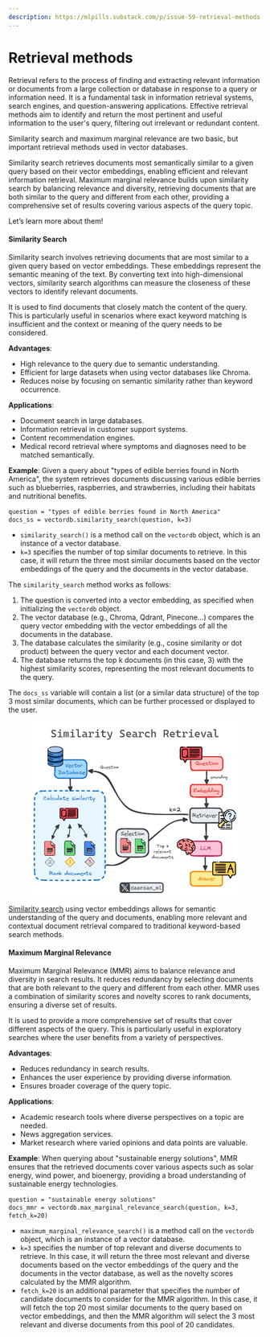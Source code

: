 ```yaml
---
description: https://mlpills.substack.com/p/issue-59-retrieval-methods-i
---
```


# Retrieval methods

Retrieval refers to the process of finding and extracting relevant information or documents from a large collection or database in response to a query or information need. It is a fundamental task in information retrieval systems, search engines, and question-answering applications. Effective retrieval methods aim to identify and return the most pertinent and useful information to the user's query, filtering out irrelevant or redundant content.

Similarity search and maximum marginal relevance are two basic, but important retrieval methods used in vector databases.

Similarity search retrieves documents most semantically similar to a given query based on their vector embeddings, enabling efficient and relevant information retrieval. Maximum marginal relevance builds upon similarity search by balancing relevance and diversity, retrieving documents that are both similar to the query and different from each other, providing a comprehensive set of results covering various aspects of the query topic.

Let’s learn more about them!

#### Similarity Search

Similarity search involves retrieving documents that are most similar to a given query based on vector embeddings. These embeddings represent the semantic meaning of the text. By converting text into high-dimensional vectors, similarity search algorithms can measure the closeness of these vectors to identify relevant documents.

It is used to find documents that closely match the content of the query. This is particularly useful in scenarios where exact keyword matching is insufficient and the context or meaning of the query needs to be considered.

**Advantages**:

* High relevance to the query due to semantic understanding.
* Efficient for large datasets when using vector databases like Chroma.
* Reduces noise by focusing on semantic similarity rather than keyword occurrence.

**Applications**:

* Document search in large databases.
* Information retrieval in customer support systems.
* Content recommendation engines.
* Medical record retrieval where symptoms and diagnoses need to be matched semantically.

**Example**: Given a query about "types of edible berries found in North America", the system retrieves documents discussing various edible berries such as blueberries, raspberries, and strawberries, including their habitats and nutritional benefits.

```
question = "types of edible berries found in North America"
docs_ss = vectordb.similarity_search(question, k=3)
```

* `similarity_search()` is a method call on the `vectordb` object, which is an instance of a vector database.
* `k=3` specifies the number of top similar documents to retrieve. In this case, it will return the three most similar documents based on the vector embeddings of the query and the documents in the vector database.

The `similarity_search` method works as follows:

1. The question is converted into a vector embedding, as specified when initializing the `vectordb` object.
2. The vector database (e.g., Chroma, Qdrant, Pinecone…) compares the query vector embedding with the vector embeddings of all the documents in the database.
3. The database calculates the similarity (e.g., cosine similarity or dot product) between the query vector and each document vector.
4. The database returns the top k documents (in this case, 3) with the highest similarity scores, representing the most relevant documents to the query.

The `docs_ss` variable will contain a list (or a similar data structure) of the top 3 most similar documents, which can be further processed or displayed to the user.

<figure><img src="../.gitbook/assets/image (3).png" alt=""><figcaption></figcaption></figure>

[Similarity search](https://substack.com/redirect/f061ea16-e0c0-468c-a293-f9f9d064a195?j=eyJ1IjoiM213enIwIn0.jOOrL\_ZVtwmFeVl9SRII-GNj-lSweOtiZkAMjS2JOCU) using vector embeddings allows for semantic understanding of the query and documents, enabling more relevant and contextual document retrieval compared to traditional keyword-based search methods.

#### Maximum Marginal Relevance

Maximum Marginal Relevance (MMR) aims to balance relevance and diversity in search results. It reduces redundancy by selecting documents that are both relevant to the query and different from each other. MMR uses a combination of similarity scores and novelty scores to rank documents, ensuring a diverse set of results.

It is used to provide a more comprehensive set of results that cover different aspects of the query. This is particularly useful in exploratory searches where the user benefits from a variety of perspectives.

**Advantages**:

* Reduces redundancy in search results.
* Enhances the user experience by providing diverse information.
* Ensures broader coverage of the query topic.

**Applications**:

* Academic research tools where diverse perspectives on a topic are needed.
* News aggregation services.
* Market research where varied opinions and data points are valuable.

**Example**: When querying about "sustainable energy solutions", MMR ensures that the retrieved documents cover various aspects such as solar energy, wind power, and bioenergy, providing a broad understanding of sustainable energy technologies.

```
question = "sustainable energy solutions"
docs_mmr = vectordb.max_marginal_relevance_search(question, k=3, fetch_k=20)
```

* `maximum_marginal_relevance_search()` is a method call on the `vectordb` object, which is an instance of a vector database.
* `k=3` specifies the number of top relevant and diverse documents to retrieve. In this case, it will return the three most relevant and diverse documents based on the vector embeddings of the query and the documents in the vector database, as well as the novelty scores calculated by the MMR algorithm.
* `fetch_k=20` is an additional parameter that specifies the number of candidate documents to consider for the MMR algorithm. In this case, it will fetch the top 20 most similar documents to the query based on vector embeddings, and then the MMR algorithm will select the 3 most relevant and diverse documents from this pool of 20 candidates.
